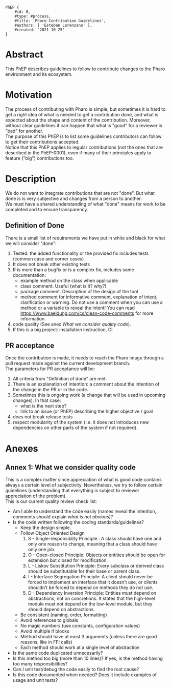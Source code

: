 ```
PhEP {
	#id: 0,
	#type: #process,
	#title: 'Pharo Contribution Guidelines',
	#authors: [ 'Esteban Lorenzano' ],
	#created: '2021-10-25'
}
```

# Abstract
This PhEP describes guidelines to follow to contribute changes to the Pharo environment and its ecosystem. 

# Motivation
The process of contributing with Pharo is simple, but sometimes it is hard to get a right idea of what is needed to get a contribution done, and what is expected about the shape and content of the contribution. Moreover, without clear guidelines it can happen that what is "good" for a reviewer is "bad" for another.  
The purpose of this PhEP is to list some guidelines contributors can follow to get their contributions accepted.  
Notice that this PhEP applies to regular contributions (not the ones that are described in the PhEP-0001), even if many of their principles apply to feature ("big") contributions too.  

# Description 
We do not want to integrate contributions that are not "done". But what done is is very subjective and changes from a person to another.  
We must have a shared understanding of what "done" means for work to be completed and to ensure transparency.  

## Definition of Done
There is a small list of requirements we have put in white and black for what we will consider "done":  

1. Tested: the added functionality or the provided fix includes tests (common case and corner cases)
2. It does not break other existing tests
3. If is more than a bugfix or is a complex fix, includes some documentation:
	- example method on the class when applicable
	- class comment. Useful (what is it? why?)
	- package comment. Description of the design of the tool
	- method comment for informative comment, explanation of intent, clarification or warning. Do not use a comment when you can use a method or a variable to reveal the intent! You can read https://www.baeldung.com/cs/clean-code-comments for more information.
4. code quality (See anex *What we consider quality code*).
5. If this is a big project: installation instruction, CI

## PR acceptance
Once the contribution is made, it needs to reach the Pharo image through a pull request made against the current development branch.  
The parameters for PR acceptance will be: 

1. All criteria from "Definition of done" are met.
2. There is an explanation of intention: a comment about the intention of the change in the PR or in the code.
3. Sometimes this is ongoing work (a change that will be used in upcoming changes). In that case:
	- what is the next step?
	- link to an issue (or PhEP) describing the higher objective / goal
4. does not break release tests
5. respect modularity of the system (i.e. it does not introduces new dependencies on other parts of the system if not required).

# Anexes

## Annex 1: What we consider quality code
This is a complex matter since appreciation of what is good code contains always a certain level of subjectivity. Nevertheless, we try to follow certain guidelines (understanding that everything is subject to reviewer appreciation of the problem).  
This is our current quality review check list:  
- Am I able to understand the code easily (names reveal the intention, comments should explain *what is not obvious*)?
- Is the code written following the coding standards/guidelines?
	- Keep the design simple.
	- Follow Object Oriented Design
	    1. S - Single-responsiblity Principle : A class should have one and only one reason to change, meaning that a class should have only one job.
	    2. O - Open-closed Principle: Objects or entities should be open for extension but closed for modification.
	    3. L - Liskov Substitution Principle: Every subclass or derived class should be substitutable for their base or parent class.
	    4. I - Interface Segregation Principle: A client should never be forced to implement an interface that it doesn’t use, or clients shouldn’t be forced to depend on methods they do not use.
	    5. D - Dependency Inversion Principle: Entities must depend on abstractions, not on concretions. It states that the high-level module must not depend on the low-level module, but they should depend on abstractions.
	- Be consistent (naming, order, formatting)
	- Avoid references to globals
	- No magic numbers (use constants, configuration values)
	- Avoid multiple if blocks
	- Method should have at most 3 arguments (unless there are good reasons, like in FFI calls) 
	- Each method should work at a single level of abstraction
- Is the same code duplicated unnecesarily?
- Is this method too big (more than 10 lines)? If yes, is the method having too many responsibilities?
- Can I unit test/debug the code easily to find the root cause?
- Is this code documented when needed? Does it include examples of usage and unit tests?
